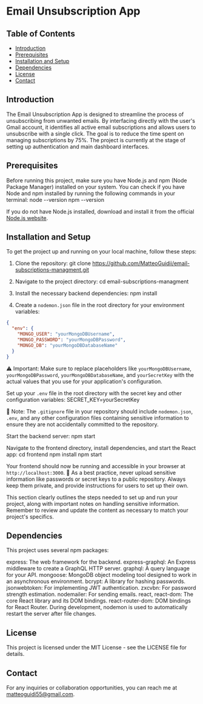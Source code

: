 # Email Unsubscription App

## Table of Contents
- [Introduction](#introduction)
- [Prerequisites](#prerequisites)
- [Installation and Setup](#installation-and-setup)
- [Dependencies](#dependencies)
- [License](#license)
- [Contact](#contact)

## Introduction
The Email Unsubscription App is designed to streamline the process of unsubscribing from unwanted emails. By interfacing directly with the user's Gmail account, it identifies all active email subscriptions and allows users to unsubscribe with a single click. The goal is to reduce the time spent on managing subscriptions by 75%. The project is currently at the stage of setting up authentication and main dashboard interfaces.

## Prerequisites
Before running this project, make sure you have Node.js and npm (Node Package Manager) installed on your system. You can check if you have Node and npm installed by running the following commands in your terminal:
node --version
npm --version

If you do not have Node.js installed, download and install it from the official [Node.js website](https://nodejs.org/).

## Installation and Setup
To get the project up and running on your local machine, follow these steps:

1. Clone the repository:
git clone https://github.com/MatteoGuidii/email-subscriptions-managment.git

2. Navigate to the project directory:
cd email-subscriptions-managment

3. Install the necessary backend dependencies:
npm install

4. Create a `nodemon.json` file in the root directory for your environment variables:
```json
{
  "env": {
    "MONGO_USER": "yourMongoDBUsername",
    "MONGO_PASSWORD": "yourMongoDBPassword",
    "MONGO_DB": "yourMongoDBDatabaseName"
  }
}
```
⚠️ Important: Make sure to replace placeholders like `yourMongoDBUsername`, `yourMongoDBPassword`, `yourMongoDBDatabaseName`, and `yourSecretKey` with the actual values that you use for your application's configuration.

Set up your `.env` file in the root directory with the secret key and other configuration variables:
SECRET_KEY=yourSecretKey

📝 Note: The `.gitignore` file in your repository should include `nodemon.json`, `.env`, and any other configuration files containing sensitive information to ensure they are not accidentally committed to the repository.

Start the backend server:
npm start

Navigate to the frontend directory, install dependencies, and start the React app:
cd frontend
npm install
npm start

Your frontend should now be running and accessible in your browser at `http://localhost:3000`.
🔐 As a best practice, never upload sensitive information like passwords or secret keys to a public repository. Always keep them private, and provide instructions for users to set up their own.

This section clearly outlines the steps needed to set up and run your project, along with important notes on handling sensitive information. Remember to review and update the content as necessary to match your project's specifics.

## Dependencies
This project uses several npm packages:

express: The web framework for the backend.
express-graphql: An Express middleware to create a GraphQL HTTP server.
graphql: A query language for your API.
mongoose: MongoDB object modeling tool designed to work in an asynchronous environment.
bcrypt: A library for hashing passwords.
jsonwebtoken: For implementing JWT authentication.
zxcvbn: For password strength estimation.
nodemailer: For sending emails.
react, react-dom: The core React library and its DOM bindings.
react-router-dom: DOM bindings for React Router.
During development, nodemon is used to automatically restart the server after file changes.

## License
This project is licensed under the MIT License - see the LICENSE file for details.

## Contact
For any inquiries or collaboration opportunities, you can reach me at matteoguidi55@gmail.com.
